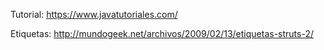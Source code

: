 Tutorial:
https://www.javatutoriales.com/

Etiquetas:
http://mundogeek.net/archivos/2009/02/13/etiquetas-struts-2/
